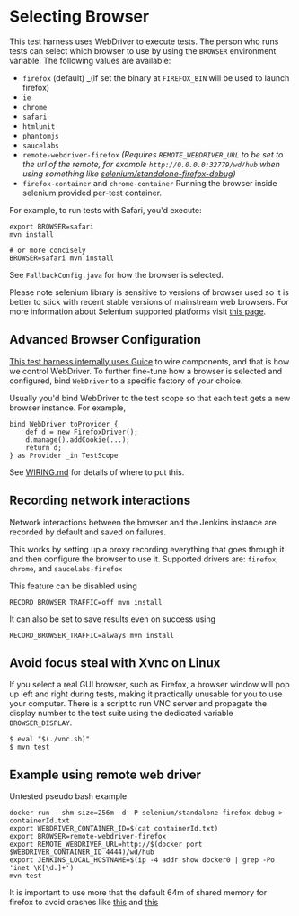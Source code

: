 # Selecting Browser

This test harness uses WebDriver to execute tests.
The person who runs tests can select which browser to use by using the `BROWSER` environment variable.
The following values are available:

 * `firefox` (default)
        _(if set the binary at `FIREFOX_BIN` will be used to launch firefox)
 * `ie`
 * `chrome`
 * `safari`
 * `htmlunit`
 * `phantomjs`
 * `saucelabs`
 * `remote-webdriver-firefox`
        _(Requires `REMOTE_WEBDRIVER_URL` to be set to the url of the remote,
          for example `http://0.0.0.0:32779/wd/hub`
          when using something like
          [selenium/standalone-firefox-debug](https://hub.docker.com/r/selenium/standalone-firefox-debug/))_
 * `firefox-container` and `chrome-container`
        Running the browser inside selenium provided per-test container.

For example, to run tests with Safari, you'd execute:

    export BROWSER=safari
    mvn install

    # or more concisely
    BROWSER=safari mvn install

See `FallbackConfig.java` for how the browser is selected.

Please note selenium library is sensitive to versions of browser used so it is better to stick with recent stable versions of mainstream web browsers. For more information about Selenium supported platforms visit [this page](http://www.seleniumhq.org/about/platforms.jsp).

## Advanced Browser Configuration
[This test harness internally uses Guice](GUICE.md) to wire components, and that is how we control
WebDriver. To further fine-tune how a browser is selected and configured, bind `WebDriver` to
a specific factory of your choice.

Usually you'd bind WebDriver to the test scope so that each test gets a new browser instance.
For example,

    bind WebDriver toProvider {
        def d = new FirefoxDriver();
        d.manage().addCookie(...);
        return d;
    } as Provider _in TestScope

See [WIRING.md](WIRING.md) for details of where to put this.

## Recording network interactions

Network interactions between the browser and the Jenkins instance are recorded by default and saved on failures.

This works by setting up a proxy recording everything that goes through it and then configure the browser to use it.
Supported drivers are: `firefox`, `chrome`, and `saucelabs-firefox`

This feature can be disabled using 

    RECORD_BROWSER_TRAFFIC=off mvn install
    
It can also be set to save results even on success using

    RECORD_BROWSER_TRAFFIC=always mvn install

## Avoid focus steal with Xvnc on Linux
If you select a real GUI browser, such as Firefox,
a browser window will pop up left and right during tests,
making it practically unusable for you to use your computer.
There is a script to run VNC server and propagate the display number to the test suite using the dedicated variable `BROWSER_DISPLAY`.

    $ eval "$(./vnc.sh)"
    $ mvn test

## Example using remote web driver

Untested pseudo bash example

    docker run --shm-size=256m -d -P selenium/standalone-firefox-debug > containerId.txt
    export WEBDRIVER_CONTAINER_ID=$(cat containerId.txt)
    export BROWSER=remote-webdriver-firefox
    export REMOTE_WEBDRIVER_URL=http://$(docker port $WEBDRIVER_CONTAINER_ID 4444)/wd/hub
    export JENKINS_LOCAL_HOSTNAME=$(ip -4 addr show docker0 | grep -Po 'inet \K[\d.]+')
    mvn test

It is important to use more that the default 64m of shared memory for firefox to avoid crashes like [this](https://bugzilla.mozilla.org/show_bug.cgi?id=1245239) and [this](https://bugzilla.mozilla.org/show_bug.cgi?id=1338771#c10)
